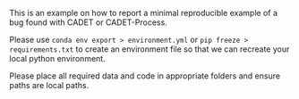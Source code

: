 This is an example on how to report a minimal reproducible example of a bug 
found with CADET or CADET-Process.

Please use `conda env export > environment.yml` or `pip freeze > requirements.txt` to 
create an environment file so that we can recreate your local python environment. 

Please place all required data and code in appropriate folders and ensure paths are local paths.
